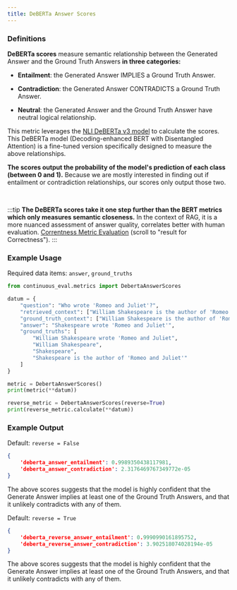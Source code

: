 ```yaml
---
title: DeBERTa Answer Scores
---
```


### Definitions

**DeBERTa scores** measure semantic relationship between the Generated Answer and the Ground Truth Answers **in three categories:**

- **Entailment**: the Generated Answer IMPLIES a Ground Truth Answer.

- **Contradiction**: the Generated Answer CONTRADICTS a Ground Truth Answer.

- **Neutral**: the Generated Answer and the Ground Truth Answer have neutral logical relationship.

This metric leverages the [NLI DeBERTa v3 model](https://huggingface.co/cross-encoder/nli-deberta-v3-large) to calculate the scores. This DeBERTa model (Decoding-enhanced BERT with Disentangled Attention) is a fine-tuned version specifically designed to measure the above relationships.

**The scores output the probability of the model's prediction of each class (between 0 and 1).** Because we are mostly interested in finding out if entailment or contradiction relationships, our scores only output those two.

<br>

:::tip
**The DeBERTa scores take it one step further than the BERT metrics which only measures semantic closeness.** In the context of RAG, it is a more nuanced assessment of answer quality, correlates better with human evaluation.
[Correntness Metric Evaluation](https://medium.com/relari/a-practical-guide-to-rag-evaluation-part-2-generation-c79b1bde0f5d) (scroll to "result for Correctness").
:::


### Example Usage

Required data items: `answer`, `ground_truths`

```python
from continuous_eval.metrics import DebertaAnswerScores

datum = {
    "question": "Who wrote 'Romeo and Juliet'?",
    "retrieved_context": ["William Shakespeare is the author of 'Romeo and Juliet'."],
    "ground_truth_context": ["William Shakespeare is the author of 'Romeo and Juliet'."],
    "answer": "Shakespeare wrote 'Romeo and Juliet'",
    "ground_truths": [
        "William Shakespeare wrote 'Romeo and Juliet", 
        "William Shakespeare", 
        "Shakespeare", 
        "Shakespeare is the author of 'Romeo and Juliet'"
    ]
}

metric = DebertaAnswerScores()
print(metric(**datum))

reverse_metric = DebertaAnswerScores(reverse=True)
print(reverse_metric.calculate(**datum))
```

### Example Output

Default: `reverse = False`

```JSON
{
    'deberta_answer_entailment': 0.9989350438117981, 
    'deberta_answer_contradiction': 2.3176469767349772e-05
}
```

The above scores suggests that the model is highly confident that the Generate Answer implies at least one of the Ground Truth Answers, and that it unlikely contradicts with any of them.

Default: `reverse = True`

```JSON
{
    'deberta_reverse_answer_entailment': 0.9990990161895752, 
    'deberta_reverse_answer_contradiction': 3.902518074028194e-05
}
```

The above scores suggests that the model is highly confident that the Generate Answer implies at least one of the Ground Truth Answers, and that it unlikely contradicts with any of them.